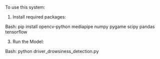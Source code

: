 To use this system:

1. Install required packages:

Bash: pip install opencv-python mediapipe numpy pygame scipy pandas tensorflow

3. Run the Model:

Bash: python driver_drowsiness_detection.py
